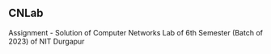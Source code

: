 ## CNLab
Assignment - Solution of Computer Networks Lab of 6th Semester (Batch of 2023) of NIT Durgapur

